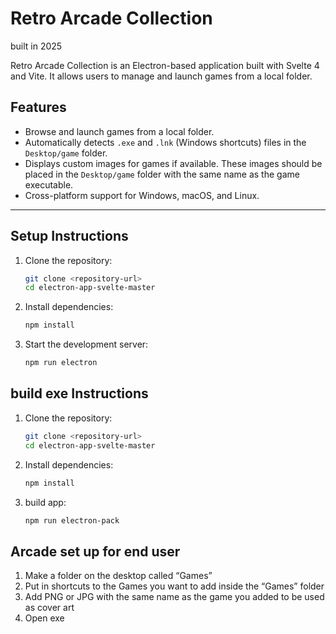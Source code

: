 # Retro Arcade Collection
built in 2025

Retro Arcade Collection is an Electron-based application built with Svelte 4 and Vite. It allows users to manage and launch games from a local folder.

## Features

- Browse and launch games from a local folder.
- Automatically detects `.exe` and `.lnk` (Windows shortcuts) files in the `Desktop/game` folder.
- Displays custom images for games if available. These images should be placed in the `Desktop/game` folder with the same name as the game executable.
- Cross-platform support for Windows, macOS, and Linux.

---


## Setup Instructions

1. Clone the repository:
   ```bash
   git clone <repository-url>
   cd electron-app-svelte-master
   ```
2. Install dependencies:
   ```bash
   npm install
   ```
3. Start the development server:
   ```bash
   npm run electron
   ```


## build exe Instructions

1. Clone the repository:
   ```bash
   git clone <repository-url>
   cd electron-app-svelte-master
   ```
2. Install dependencies:
   ```bash
   npm install
   ```

3. build app:
   ```bash
   npm run electron-pack
   ```

## Arcade set up for end user
1)	Make a folder on the desktop called “Games”
2)	Put in shortcuts to the Games you want to add inside the “Games” folder
3)	Add PNG or JPG with the same name as the game you added to be used as cover art
4)	Open exe





